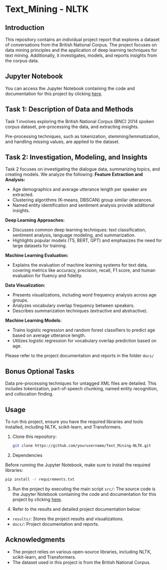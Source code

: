 # Text_Mining - NLTK

## Introduction

This repository contains an individual project report that explores a dataset of conversations from the British National Corpus. The project focuses on data mining principles and the application of deep learning techniques for text mining. Additionally, it investigates, models, and reports insights from the corpus data.

## Jupyter Notebook

You can access the Jupyter Notebook containing the code and documentation for this project by clicking [here](https://example.com/path-to-your-notebook.ipynb).

## Task 1: Description of Data and Methods

Task 1 involves exploring the British National Corpus (BNC) 2014 spoken corpus dataset, pre-processing the data, and extracting insights. 

Pre-processing techniques, such as tokenization, stemming/lemmatization, and handling missing values, are applied to the dataset.

## Task 2: Investigation, Modeling, and Insights

Task 2 focuses on investigating the dialogue data, summarizing topics, and creating models. We analyze the following:
**Feature Extraction and Analysis:**
- Age demographics and average utterance length per speaker are extracted.
- Clustering algorithms (K-means, DBSCAN) group similar utterances.
- Named entity identification and sentiment analysis provide additional insights.

**Deep Learning Approaches:**
- Discusses common deep learning techniques: text classification, sentiment analysis, language modeling, and summarization.
- Highlights popular models (T5, BERT, GPT) and emphasizes the need for large datasets for training.

**Machine Learning Evaluation:**
- Explains the evaluation of machine learning systems for text data, covering metrics like accuracy, precision, recall, F1 score, and human evaluation for fluency and fidelity.

**Data Visualization:**
- Presents visualizations, including word frequency analysis across age groups.
- Analyzes vocabulary overlap frequency between speakers.
- Describes summarization techniques (extractive and abstractive).

**Machine Learning Models:**
- Trains logistic regression and random forest classifiers to predict age based on average utterance length.
- Utilizes logistic regression for vocabulary overlap prediction based on age.



Please refer to the project documentation and reports in the folder `docs/`


## Bonus Optional Tasks

Data pre-processing techniques for untagged XML files are detailed. This includes tokenization, part-of-speech chunking, named entity recognition, and collocation finding.


## Usage

To run this project, ensure you have the required libraries and tools installed, including NLTK, scikit-learn, and Transformers.

1. Clone this repository:
   ```bash
   git clone https://github.com/yourusername/Text_Mining-NLTK.git
   ```
2. Dependencies

Before running the Jupyter Notebook, make sure to install the required libraries:

```bash
pip install -r requirements.txt
```

3. Run the project by executing the main script
 `src/`: The source code is the Jupyter Notebook containing the code and documentation for this project by clicking [here](https://example.com/path-to-your-notebook.ipynb).

4. Refer to the results and detailed project documentation below:
- `results/`: Stores the project results and visualizations.
- `docs/`: Project documentation and reports.

## Acknowledgments

- The project relies on various open-source libraries, including NLTK, scikit-learn, and Transformers.
- The dataset used in this project is from the British National Corpus.
